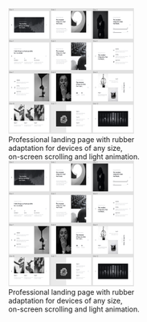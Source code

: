 <a href="https://brilliantic.github.io/CICLO/">
  <img src="https://github.com/brilliantic/Portfolio/blob/main/img_for_portfolio/preview_CICLO.png?raw=true" alt="CICLO" width="250" height="250">
</a><br>
Professional landing page with rubber <br>
adaptation for devices of any size, <br>
on-screen scrolling and light animation.
<a href="https://brilliantic.github.io/CICLO/">
  <img src="https://github.com/brilliantic/Portfolio/blob/main/img_for_portfolio/preview_CICLO.png?raw=true" alt="CICLO" width="250" height="250">
</a><br>
Professional landing page with rubber <br>
adaptation for devices of any size, <br>
on-screen scrolling and light animation.
